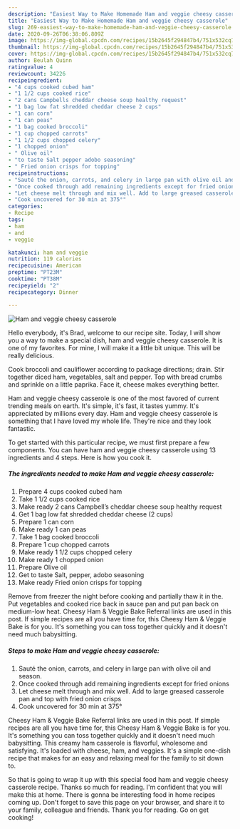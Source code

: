 ```yaml
---
description: "Easiest Way to Make Homemade Ham and veggie cheesy casserole"
title: "Easiest Way to Make Homemade Ham and veggie cheesy casserole"
slug: 269-easiest-way-to-make-homemade-ham-and-veggie-cheesy-casserole
date: 2020-09-26T06:38:06.809Z
image: https://img-global.cpcdn.com/recipes/15b2645f294847b4/751x532cq70/ham-and-veggie-cheesy-casserole-recipe-main-photo.jpg
thumbnail: https://img-global.cpcdn.com/recipes/15b2645f294847b4/751x532cq70/ham-and-veggie-cheesy-casserole-recipe-main-photo.jpg
cover: https://img-global.cpcdn.com/recipes/15b2645f294847b4/751x532cq70/ham-and-veggie-cheesy-casserole-recipe-main-photo.jpg
author: Beulah Quinn
ratingvalue: 4
reviewcount: 34226
recipeingredient:
- "4 cups cooked cubed ham"
- "1 1/2 cups cooked rice"
- "2 cans Campbells cheddar cheese soup healthy request"
- "1 bag low fat shredded cheddar cheese 2 cups"
- "1 can corn"
- "1 can peas"
- "1 bag cooked broccoli"
- "1 cup chopped carrots"
- "1 1/2 cups chopped celery"
- "1 chopped onion"
- " Olive oil"
- "to taste Salt pepper adobo seasoning"
- " Fried onion crisps for topping"
recipeinstructions:
- "Sauté the onion, carrots, and celery in large pan with olive oil and season."
- "Once cooked through add remaining ingredients except for fried onions"
- "Let cheese melt through and mix well. Add to large greased casserole pan and top with fried onion crisps"
- "Cook uncovered for 30 min at 375°"
categories:
- Recipe
tags:
- ham
- and
- veggie

katakunci: ham and veggie 
nutrition: 119 calories
recipecuisine: American
preptime: "PT23M"
cooktime: "PT38M"
recipeyield: "2"
recipecategory: Dinner

---
```



![Ham and veggie cheesy casserole](https://img-global.cpcdn.com/recipes/15b2645f294847b4/751x532cq70/ham-and-veggie-cheesy-casserole-recipe-main-photo.jpg)

Hello everybody, it's Brad, welcome to our recipe site. Today, I will show you a way to make a special dish, ham and veggie cheesy casserole. It is one of my favorites. For mine, I will make it a little bit unique. This will be really delicious.

Cook broccoli and cauliflower according to package directions; drain. Stir together diced ham, vegetables, salt and pepper. Top with bread crumbs and sprinkle on a little paprika. Face it, cheese makes everything better.

Ham and veggie cheesy casserole is one of the most favored of current trending meals on earth. It's simple, it's fast, it tastes yummy. It's appreciated by millions every day. Ham and veggie cheesy casserole is something that I have loved my whole life. They're nice and they look fantastic.


To get started with this particular recipe, we must first prepare a few components. You can have ham and veggie cheesy casserole using 13 ingredients and 4 steps. Here is how you cook it.

<!--inarticleads1-->

##### The ingredients needed to make Ham and veggie cheesy casserole:

1. Prepare 4 cups cooked cubed ham
1. Take 1 1/2 cups cooked rice
1. Make ready 2 cans Campbell’s cheddar cheese soup healthy request
1. Get 1 bag low fat shredded cheddar cheese (2 cups)
1. Prepare 1 can corn
1. Make ready 1 can peas
1. Take 1 bag cooked broccoli
1. Prepare 1 cup chopped carrots
1. Make ready 1 1/2 cups chopped celery
1. Make ready 1 chopped onion
1. Prepare  Olive oil
1. Get to taste Salt, pepper, adobo seasoning
1. Make ready  Fried onion crisps for topping


Remove from freezer the night before cooking and partially thaw it in the. Put vegetables and cooked rice back in sauce pan and put pan back on medium-low heat. Cheesy Ham &amp; Veggie Bake Referral links are used in this post. If simple recipes are all you have time for, this Cheesy Ham &amp; Veggie Bake is for you. It&#39;s something you can toss together quickly and it doesn&#39;t need much babysitting. 

<!--inarticleads2-->

##### Steps to make Ham and veggie cheesy casserole:

1. Sauté the onion, carrots, and celery in large pan with olive oil and season.
1. Once cooked through add remaining ingredients except for fried onions
1. Let cheese melt through and mix well. Add to large greased casserole pan and top with fried onion crisps
1. Cook uncovered for 30 min at 375°


Cheesy Ham &amp; Veggie Bake Referral links are used in this post. If simple recipes are all you have time for, this Cheesy Ham &amp; Veggie Bake is for you. It&#39;s something you can toss together quickly and it doesn&#39;t need much babysitting. This creamy ham casserole is flavorful, wholesome and satisfying. It&#39;s loaded with cheese, ham, and veggies. It&#39;s a simple one-dish recipe that makes for an easy and relaxing meal for the family to sit down to. 

So that is going to wrap it up with this special food ham and veggie cheesy casserole recipe. Thanks so much for reading. I'm confident that you will make this at home. There is gonna be interesting food in home recipes coming up. Don't forget to save this page on your browser, and share it to your family, colleague and friends. Thank you for reading. Go on get cooking!
